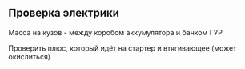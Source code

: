 ## Проверка электрики

Масса на кузов - между коробом аккумулятора и бачком ГУР

Проверить плюс, который идёт на стартер и втягивающее (может окислиться)